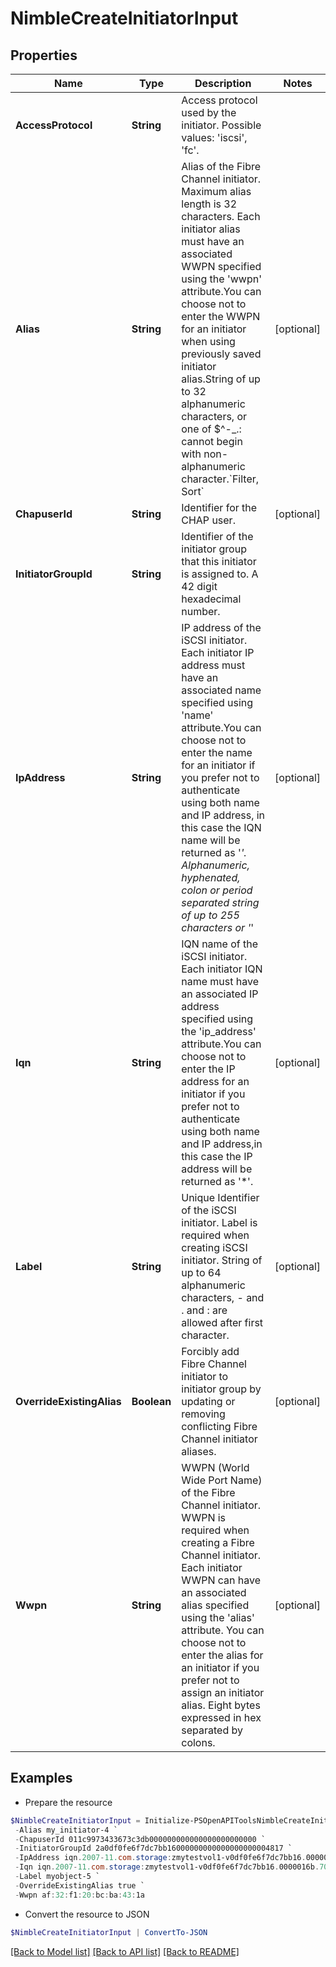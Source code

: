 # NimbleCreateInitiatorInput
## Properties

Name | Type | Description | Notes
------------ | ------------- | ------------- | -------------
**AccessProtocol** | **String** | Access protocol used by the initiator. Possible values: &#39;iscsi&#39;, &#39;fc&#39;. | 
**Alias** | **String** | Alias of the Fibre Channel initiator. Maximum alias length is 32 characters. Each initiator alias must have an associated WWPN specified using the &#39;wwpn&#39; attribute.You can choose not to enter the WWPN for an initiator when using previously saved initiator alias.String of up to 32 alphanumeric characters, or one of $^-_.: cannot begin with non-alphanumeric character.&#x60;Filter, Sort&#x60; | [optional] 
**ChapuserId** | **String** | Identifier for the CHAP user. | [optional] 
**InitiatorGroupId** | **String** | Identifier of the initiator group that this initiator is assigned to. A 42 digit hexadecimal number. | 
**IpAddress** | **String** | IP address of the iSCSI initiator. Each initiator IP address must have an associated name specified using &#39;name&#39; attribute.You can choose not to enter the name for an initiator if you prefer not to authenticate using both name and IP address, in this case the IQN name will be returned as &#39;*&#39;. Alphanumeric, hyphenated, colon or period separated string of up to 255 characters or &#39;*&#39; | [optional] 
**Iqn** | **String** | IQN name of the iSCSI initiator. Each initiator IQN name must have an associated IP address specified using the &#39;ip_address&#39; attribute.You can choose not to enter the IP address for an initiator if you prefer not to authenticate using both name and IP address,in this case the IP address will be returned as &#39;*&#39;. | [optional] 
**Label** | **String** | Unique Identifier of the iSCSI initiator. Label is required when creating iSCSI initiator. String of up to 64 alphanumeric characters, - and . and : are allowed after first character. | [optional] 
**OverrideExistingAlias** | **Boolean** | Forcibly add Fibre Channel initiator to initiator group by updating or removing conflicting Fibre Channel initiator aliases. | [optional] 
**Wwpn** | **String** | WWPN (World Wide Port Name) of the Fibre Channel initiator. WWPN is required when creating a Fibre Channel initiator. Each initiator WWPN can have an associated alias specified using the &#39;alias&#39; attribute. You can choose not to enter the alias for an initiator if you prefer not to assign an initiator alias. Eight bytes expressed in hex separated by colons. | [optional] 

## Examples

- Prepare the resource
```powershell
$NimbleCreateInitiatorInput = Initialize-PSOpenAPIToolsNimbleCreateInitiatorInput  -AccessProtocol iscsi `
 -Alias my_initiator-4 `
 -ChapuserId 011c9973433673c3db000000000000000000000000 `
 -InitiatorGroupId 2a0df0fe6f7dc7bb16000000000000000000004817 `
 -IpAddress iqn.2007-11.com.storage:zmytestvol1-v0df0fe6f7dc7bb16.0000016b.70374579 `
 -Iqn iqn.2007-11.com.storage:zmytestvol1-v0df0fe6f7dc7bb16.0000016b.70374579 `
 -Label myobject-5 `
 -OverrideExistingAlias true `
 -Wwpn af:32:f1:20:bc:ba:43:1a
```

- Convert the resource to JSON
```powershell
$NimbleCreateInitiatorInput | ConvertTo-JSON
```

[[Back to Model list]](../README.md#documentation-for-models) [[Back to API list]](../README.md#documentation-for-api-endpoints) [[Back to README]](../README.md)

